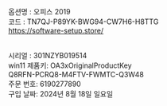 옵션명 : 오피스 2019 <br/>
코드 : TN7QJ-P89YK-BWG94-CW7H6-H8TTG<br/>
https://software-setup.store/<br/><br/>


시리얼 : 301NZYB019514<br/>
win11 제품키: OA3xOriginalProductKey<br/>
Q8RFN-PCRQ8-M4FTV-FWMTC-Q3W48<br/>
주문 번호: 6190277890<br/>
구입 날짜: 2024년 8월 18일 일요일<br/>

